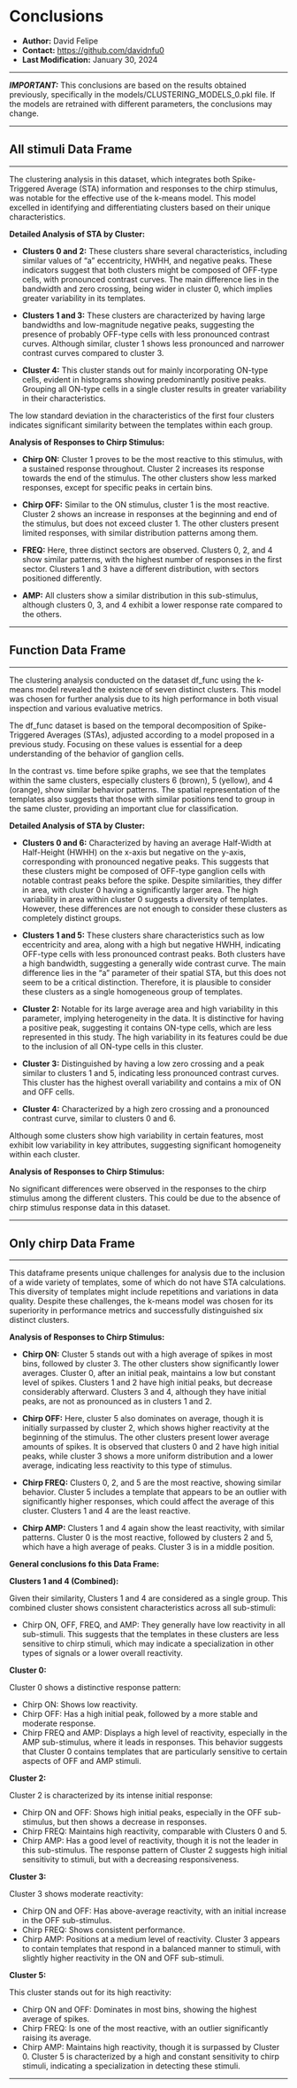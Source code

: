 # Conclusions

- **Author:** David Felipe
- **Contact:** https://github.com/davidnfu0
- **Last Modification:** January 30, 2024

___

_**IMPORTANT:**_
This conclusions are based on the results obtained previously, specifically in the models/CLUSTERING_MODELS_0.pkl file. If the models are retrained with different parameters, the conclusions may change.

___

## All stimuli Data Frame

___

The clustering analysis in this dataset, which integrates both Spike-Triggered Average (STA) information and responses to the chirp stimulus, was notable for the effective use of the k-means model. This model excelled in identifying and differentiating clusters based on their unique characteristics.

**Detailed Analysis of STA by Cluster:**

- **Clusters 0 and 2:** These clusters share several characteristics, including similar values of “a” eccentricity, HWHH, and negative peaks. These indicators suggest that both clusters might be composed of OFF-type cells, with pronounced contrast curves. The main difference lies in the bandwidth and zero crossing, being wider in cluster 0, which implies greater variability in its templates.

- **Clusters 1 and 3:** These clusters are characterized by having large bandwidths and low-magnitude negative peaks, suggesting the presence of probably OFF-type cells with less pronounced contrast curves. Although similar, cluster 1 shows less pronounced and narrower contrast curves compared to cluster 3.

- **Cluster 4:** This cluster stands out for mainly incorporating ON-type cells, evident in histograms showing predominantly positive peaks. Grouping all ON-type cells in a single cluster results in greater variability in their characteristics.

The low standard deviation in the characteristics of the first four clusters indicates significant similarity between the templates within each group.

**Analysis of Responses to Chirp Stimulus:**

- **Chirp ON:** Cluster 1 proves to be the most reactive to this stimulus, with a sustained response throughout. Cluster 2 increases its response towards the end of the stimulus. The other clusters show less marked responses, except for specific peaks in certain bins.

- **Chirp OFF:** Similar to the ON stimulus, cluster 1 is the most reactive. Cluster 2 shows an increase in responses at the beginning and end of the stimulus, but does not exceed cluster 1. The other clusters present limited responses, with similar distribution patterns among them.

- **FREQ:** Here, three distinct sectors are observed. Clusters 0, 2, and 4 show similar patterns, with the highest number of responses in the first sector. Clusters 1 and 3 have a different distribution, with sectors positioned differently.

- **AMP:** All clusters show a similar distribution in this sub-stimulus, although clusters 0, 3, and 4 exhibit a lower response rate compared to the others.
___

## Function Data Frame

___

The clustering analysis conducted on the dataset df_func using the k-means model revealed the existence of seven distinct clusters. This model was chosen for further analysis due to its high performance in both visual inspection and various evaluative metrics.

The df_func dataset is based on the temporal decomposition of Spike-Triggered Averages (STAs), adjusted according to a model proposed in a previous study. Focusing on these values is essential for a deep understanding of the behavior of ganglion cells.

In the contrast vs. time before spike graphs, we see that the templates within the same clusters, especially clusters 6 (brown), 5 (yellow), and 4 (orange), show similar behavior patterns. The spatial representation of the templates also suggests that those with similar positions tend to group in the same cluster, providing an important clue for classification.

**Detailed Analysis of STA by Cluster:**

- **Clusters 0 and 6:** Characterized by having an average Half-Width at Half-Height (HWHH) on the x-axis but negative on the y-axis, corresponding with pronounced negative peaks. This suggests that these clusters might be composed of OFF-type ganglion cells with notable contrast peaks before the spike. Despite similarities, they differ in area, with cluster 0 having a significantly larger area. The high variability in area within cluster 0 suggests a diversity of templates. However, these differences are not enough to consider these clusters as completely distinct groups.

- **Clusters 1 and 5:** These clusters share characteristics such as low eccentricity and area, along with a high but negative HWHH, indicating OFF-type cells with less pronounced contrast peaks. Both clusters have a high bandwidth, suggesting a generally wide contrast curve. The main difference lies in the “a” parameter of their spatial STA, but this does not seem to be a critical distinction. Therefore, it is plausible to consider these clusters as a single homogeneous group of templates.

- **Cluster 2:** Notable for its large average area and high variability in this parameter, implying heterogeneity in the data. It is distinctive for having a positive peak, suggesting it contains ON-type cells, which are less represented in this study. The high variability in its features could be due to the inclusion of all ON-type cells in this cluster.

- **Cluster 3:** Distinguished by having a low zero crossing and a peak similar to clusters 1 and 5, indicating less pronounced contrast curves. This cluster has the highest overall variability and contains a mix of ON and OFF cells.

- **Cluster 4:** Characterized by a high zero crossing and a pronounced contrast curve, similar to clusters 0 and 6.

Although some clusters show high variability in certain features, most exhibit low variability in key attributes, suggesting significant homogeneity within each cluster.

**Analysis of Responses to Chirp Stimulus:**

No significant differences were observed in the responses to the chirp stimulus among the different clusters. This could be due to the absence of chirp stimulus response data in this dataset.
___

## Only chirp Data Frame

___

This dataframe presents unique challenges for analysis due to the inclusion of a wide variety of templates, some of which do not have STA calculations. This diversity of templates might include repetitions and variations in data quality. Despite these challenges, the k-means model was chosen for its superiority in performance metrics and successfully distinguished six distinct clusters.

**Analysis of Responses to Chirp Stimulus:**

- **Chirp ON:** Cluster 5 stands out with a high average of spikes in most bins, followed by cluster 3. The other clusters show significantly lower averages. Cluster 0, after an initial peak, maintains a low but constant level of spikes. Clusters 1 and 2 have high initial peaks, but decrease considerably afterward. Clusters 3 and 4, although they have initial peaks, are not as pronounced as in clusters 1 and 2.

- **Chirp OFF:** Here, cluster 5 also dominates on average, though it is initially surpassed by cluster 2, which shows higher reactivity at the beginning of the stimulus. The other clusters present lower average amounts of spikes. It is observed that clusters 0 and 2 have high initial peaks, while cluster 3 shows a more uniform distribution and a lower average, indicating less reactivity to this type of stimulus.

- **Chirp FREQ:** Clusters 0, 2, and 5 are the most reactive, showing similar behavior. Cluster 5 includes a template that appears to be an outlier with significantly higher responses, which could affect the average of this cluster. Clusters 1 and 4 are the least reactive.

- **Chirp AMP:** Clusters 1 and 4 again show the least reactivity, with similar patterns. Cluster 0 is the most reactive, followed by clusters 2 and 5, which have a high average of peaks. Cluster 3 is in a middle position.

**General conclusions fo this Data Frame:**

**Clusters 1 and 4 (Combined):**

Given their similarity, Clusters 1 and 4 are considered as a single group. This combined cluster shows consistent characteristics across all sub-stimuli:

- Chirp ON, OFF, FREQ, and AMP: They generally have low reactivity in all sub-stimuli. This suggests that the templates in these clusters are less sensitive to chirp stimuli, which may indicate a specialization in other types of signals or a lower overall reactivity.

**Cluster 0:**

Cluster 0 shows a distinctive response pattern:

- Chirp ON: Shows low reactivity.
- Chirp OFF: Has a high initial peak, followed by a more stable and moderate response.
- Chirp FREQ and AMP: Displays a high level of reactivity, especially in the AMP sub-stimulus, where it leads in responses.
This behavior suggests that Cluster 0 contains templates that are particularly sensitive to certain aspects of OFF and AMP stimuli.

**Cluster 2:**

Cluster 2 is characterized by its intense initial response:

- Chirp ON and OFF: Shows high initial peaks, especially in the OFF sub-stimulus, but then shows a decrease in responses.
- Chirp FREQ: Maintains high reactivity, comparable with Clusters 0 and 5.
- Chirp AMP: Has a good level of reactivity, though it is not the leader in this sub-stimulus.
The response pattern of Cluster 2 suggests high initial sensitivity to stimuli, but with a decreasing responsiveness.

**Cluster 3:**

Cluster 3 shows moderate reactivity:

- Chirp ON and OFF: Has above-average reactivity, with an initial increase in the OFF sub-stimulus.
- Chirp FREQ: Shows consistent performance.
- Chirp AMP: Positions at a medium level of reactivity.
Cluster 3 appears to contain templates that respond in a balanced manner to stimuli, with slightly higher reactivity in the ON and OFF sub-stimuli.

**Cluster 5:**

This cluster stands out for its high reactivity:

- Chirp ON and OFF: Dominates in most bins, showing the highest average of spikes.
- Chirp FREQ: Is one of the most reactive, with an outlier significantly raising its average.
- Chirp AMP: Maintains high reactivity, though it is surpassed by Cluster 0.
Cluster 5 is characterized by a high and constant sensitivity to chirp stimuli, indicating a specialization in detecting these stimuli.

___
